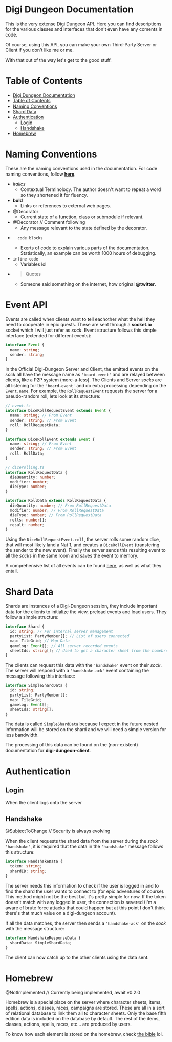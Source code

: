 # Digi Dungeon Documentation

This is the very extense Digi Dungeon API. Here you can find descriptions for
the various classes and interfaces that don't even have any coments in code.

Of course, using this API, you can make your own Third-Party Server or Client
if you don't like me or me.

With that out of the way let's get to the good stuff.

# Table of Contents

- [Digi Dungeon Documentation](#digi-dungeon-documentation)
- [Table of Contents](#table-of-contents)
- [Naming Conventions](#naming-conventions)
- [Shard Data](#shard-data)
- [Authentication](#authentication)
  - [Login](#login)
  - [Handshake](#handshake)
- [Homebrew](#homebrew)

# Naming Conventions

These are the naming conventions used in the documentation. For code naming
conventions, follow [**here**](/CONTRIBUITING.md).

- _italics_
  - Contextual Terminology. The author doesn't want to repeat a word so they
    shortened it for fluency.
- **bold**
  - Links or references to external web pages.
- @Decorator
  - Current state of a function, class or submodule if relevant.
- @Decorator // Comment following
  - Any message relevant to the state defined by the decorator.
- ```
    code blocks
  ```
  - Exerts of code to explain various parts of the documentation. Statistically,
    an example can be worth 1000 hours of debugging.
- `inline code`
  - Variables lol
- > Quotes
  - Someone said something on the internet, how original **@twitter**.

# Event API

Events are called when clients want to tell eachother what the hell they need
to cooperate in epic quests. These are sent through a **socket.io** socket which I
will just refer as _sock_. Event structure follows this simple interface
(extended for different events):

```typescript
interface Event {
  name: string;
  sender: string;
}
```

In the Official Digi-Dungeon Server and Client, the emitted events on the
_sock_ all have the message name as `'board-event'` and are relayed between
clients, like a P2P system (more-a-less). The Clients and Server _socks_ are all
listening for the `'board-event'` and do extra processing depending on the
`Event.name`. For example, the `RollRequestEvent` requests the server for a
pseudo-random roll, lets look at its structure:

```ts
// event.ts
interface DiceRollRequestEvent extends Event {
  name: string; // From Event
  sender: string; // From Event
  roll: RollRequestData;
}

interface DiceRollEvent extends Event {
  name: string; // From Event
  sender: string; // From Event
  roll: RollData;
}

// dicerolling.ts
interface RollRequestData {
  dieQuantity: number;
  modifier: number;
  dieType: number;
}

interface RollData extends RollRequestData {
  dieQuantity: number; // From RollRequestData
  modifier: number; // From RollRequestData
  dieType: number; // From RollRequestData
  rolls: number[];
  result: number;
}
```

Using the `DiceRollRequestEvent.roll`, the server rolls some random dice, that
will most likely land a Nat 1, and creates a `DiceRollEvent` (transfering the
sender to the new event). Finally the server sends this resulting event to all
the _socks_ in the same room and saves the event to memory.

A comprehensive list of all events can be found [here](/docs/events.md), as
well as what they entail.

# Shard Data

Shards are instances of a Digi-Dungeon session, they include important data for
the clients to initialize the view, preload events and load users. They follow
a simple structure:

```typescript
interface Shard {
  id: string; // For internal server management
  partyList: PartyMember[]; // List of users connected
  map: TileGrid; // Map Data
  gamelog: Event[]; // All server recorded events
  sheetIds: string[]; // Used to get a character sheet from the homebrew
}
```

The clients can request this data with the `'handshake'` event on their _sock_.
The server will respond with a `'handshake-ack'` event containing the message
following this interface:

```typescript
interface SimpleShardData {
  id: string;
  partyList: PartyMember[];
  map: TileGrid;
  gamelog: Event[];
  sheetIds: string[];
}
```

The data is called `SimpleShardData` because I expect in the future nested
information will be stored on the shard and we will need a simple version for
less bandwidth.

The processing of this data can be found on the (non-existent) documentation
for **digi-dungeon-client**.

# Authentication

## Login

When the client logs onto the server

## Handshake

@SubjectToChange // Security is always evolving

When the client requests the shard data from the server during the _sock_
`'handshake'`, it is required that the data in the `'handshake'` message follows
this structure:

```typescript
interface HandshakeData {
  token: string;
  shardID: string;
}
```

The server needs this information to check if the user is logged in and to find
the shard the user wants to connect to (for epic adventures of course). This
method might not be the best but it's pretty simple for now. If the token
doesn't match with any logged in user, the connection is severed (I'm a aware
of brute force attacks that could happen but at this point I don't think
there's that much value on a digi-dungeon account).

If all the data matches, the server then sends a `'handshake-ack'` on the
_sock_ with the message structure:

```typescript
interface HandshakeResponseData {
  shardData: SimpleShardData;
}
```

The client can now catch up to the other clients using the data sent.

# Homebrew

@NotImplemented // Currently being implemented, await v0.2.0

Homebrew is a special place on the server where character sheets, items,
spells, actions, classes, races, campaigns are stored. These are all in a sort
of relational database to link them all to character sheets. Only the base
fifth edition data is included on the database by default. The rest of the
items, classes, actions, spells, races, etc... are produced by users.

To know how each element is stored on the homebrew, check
[the bible](/docs/homebrew.md) lol.
